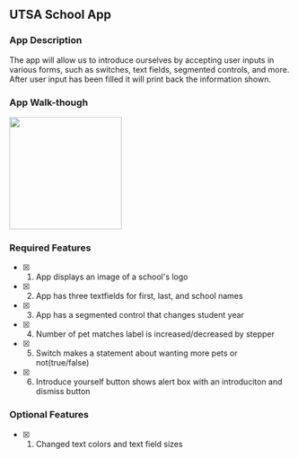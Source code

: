 ## UTSA School App

### App Description

The app will allow us to introduce ourselves by accepting user inputs in various forms, such as switches, text fields, segmented controls, and more. After user input has been filled it will print back the information shown.

### App Walk-though

<img src="./app_demo.gif" width=200><br>


### Required Features

- [X] 1. App displays an image of a school's logo
- [X] 2. App has three textfields for first, last, and school names
- [X] 3. App has a segmented control that changes student year
- [X] 4. Number of pet matches label is increased/decreased by stepper
- [X] 5. Switch makes a statement about wanting more pets or not(true/false) 
- [X] 6. Introduce yourself button shows alert box with an introduciton and dismiss button

### Optional Features

- [X] 1. Changed text colors and text field sizes
